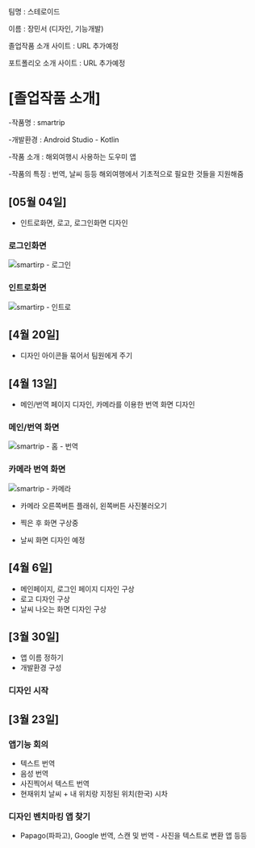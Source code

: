 # 

팀명 : 스테로이드

이름 : 장민서 (디자인, 기능개발)

졸업작품 소개 사이트 : URL 추가예정

포트폴리오 소개 사이트 : URL 추가예정

# [졸업작품 소개]

-작품명 : smartrip

-개발환경 : Android Studio - Kotlin

-작품 소개 : 해외여행시 사용하는 도우미 앱

-작품의 특징 : 번역, 날씨 등등 해외여행에서 기초적으로 필요한 것들을 지원해줌

## [05월 04일]

- 인트로화면, 로고, 로그인화면 디자인


### 로그인화면
![smartirp - 로그인](https://user-images.githubusercontent.com/79886521/167269366-1e3c2855-48fe-49ab-993f-269283f8e8d1.png)

### 인트로화면
![smartirp - 인트로](https://user-images.githubusercontent.com/79886521/167269374-095b6ee3-df44-4152-a7b8-46b29e45d6ee.png)

## [4월 20일]

- 디자인 아이콘들 묶어서 팀원에게 주기

## [4월 13일]

- 메인/번역 페이지 디자인, 카메라를 이용한 번역 화면 디자인

### 메인/번역 화면
![smartrip - 홈 - 번역](https://user-images.githubusercontent.com/79886521/163122266-9800207f-65e8-4cee-a87c-bb276f4af0ff.png)


### 카메라 번역 화면
![smartrip - 카메라](https://user-images.githubusercontent.com/79886521/163122462-1b88cf50-ec5b-4bae-845f-e931aa23ac8f.png)
- 카메라 오른쪽버튼 플래쉬, 왼쪽버튼 사진불러오기
- 찍은 후 화면 구상중

- 날씨 화면 디자인 예정


## [4월 6일]

- 메인페이지, 로그인 페이지 디자인 구상
- 로고 디자인 구상
- 날씨 나오는 화면 디자인 구상

## [3월 30일]

- 앱 이름 정하기
- 개발환경 구성

### 디자인 시작


## [3월 23일]

### 앱기능 회의

- 텍스트 번역
- 음성 번역
- 사진찍어서 텍스트 번역
- 현재위치 날씨 + 내 위치랑 지정된 위치(한국) 시차

### 디자인 벤치마킹 앱 찾기
- Papago(파파고), Google 번역, 스캔 및 번역 - 사진을 텍스트로 변환 앱 등등
